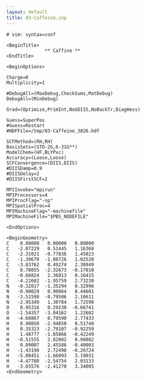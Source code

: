 ```yaml
---
layout: default
title: 03-Caffeine.inp
---
```


    # vim: syntax=conf

    <BeginTitle>
                  ** Caffine **
    <EndTitle>

    <BeginOptions>

    Charge=0
    Multiplicity=1

    #DebugAll=(MaxDebug,CheckSums,MatDebug)
    DebugAll=(MinDebug)

    Grad=(Optimize,PrimInt,NoGDIIS,NoBackTr,DiagHess)

    Guess=SuperPos
    #Guess=Restart
    #HDFFile=/tmp/03-Caffeine_3826.hdf

    SCFMethod=(RH,RH)
    BasisSets=(STO-2G,6-31G**)
    ModelChem=(HF,BLYPxc)
    Accuracy=(Loose,Loose)
    SCFConvergence=(DIIS,DIIS)
    #DIISDamp=0.9
    #DIISDelay=2
    #DIISFirstSCF=2

    MPIInvoke="mpirun"
    MPIProcessors=4
    MPIProcFlag="-np"
    MPISpatialProc=4
    MPIMachineFlag="-machinefile"
    MPIMachineFile="$PBS_NODEFILE"

    <EndOptions>

    <BeginGeometry>
    C    0.00000   0.00000   0.00000
    C   -2.07229   0.51445   1.16368
    C   -2.31021  -0.77836   1.45023
    C   -1.39670  -1.80726   1.02520
    C   -3.83762   0.49274   2.30949
    C    0.70055  -2.32673  -0.17010
    C   -0.66824   2.36013   0.16415
    C   -4.22682  -1.95759   2.73238
    N   -0.32017  -1.35294   0.32996
    N   -0.90029   0.90864   0.44601
    N   -3.51598  -0.79506   2.16611
    N   -2.95349   1.30784   1.72590
    O    0.95316   0.29230  -0.66741
    O   -1.54357  -3.04162   1.22602
    H   -4.60867   0.79590   2.77433
    H    0.90850  -2.94850   0.51740
    H    0.35323  -2.79107  -0.92259
    H    1.48777  -1.85866  -0.42249
    H   -0.51555   2.82082   0.98082
    H    0.09007   2.45586  -0.40003
    H   -1.43198   2.72498  -0.26724
    H   -5.00451  -1.66093   3.19031
    H   -4.47780  -2.54754   2.03133
    H   -3.65576  -2.41270   3.34005
    <EndGeometry>
